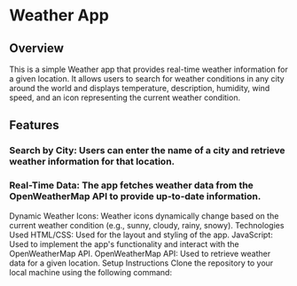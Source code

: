 # Weather App
## Overview
This is a simple Weather app that provides real-time weather information for a given location. It allows users to search for weather conditions in any city around the world and displays temperature, description, humidity, wind speed, and an icon representing the current weather condition.

## Features
### Search by City: Users can enter the name of a city and retrieve weather information for that location.
### Real-Time Data: The app fetches weather data from the OpenWeatherMap API to provide up-to-date information.
Dynamic Weather Icons: Weather icons dynamically change based on the current weather condition (e.g., sunny, cloudy, rainy, snowy).
Technologies Used
HTML/CSS: Used for the layout and styling of the app.
JavaScript: Used to implement the app's functionality and interact with the OpenWeatherMap API.
OpenWeatherMap API: Used to retrieve weather data for a given location.
Setup Instructions
Clone the repository to your local machine using the following command:
